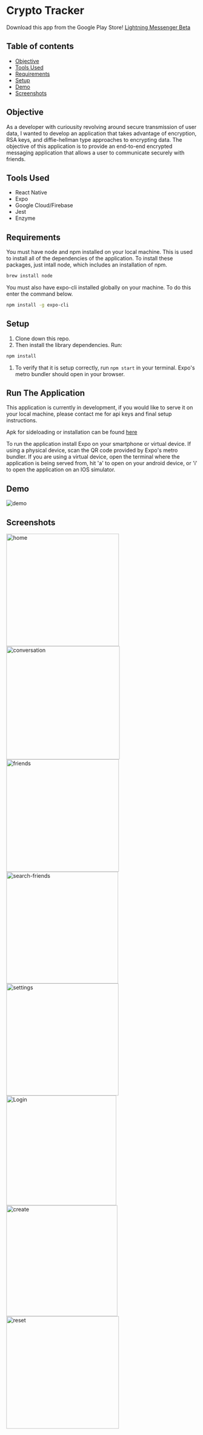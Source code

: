 # Crypto Tracker

Download this app from the Google Play Store! [Lightning Messenger Beta](https://drive.google.com/open?id=1B6iV5vn7mhFlb4uIxIt0M3-vrgR6Y2FY)

## Table of contents
* [Objective](#Objective)
* [Tools Used](#Tools-Used)
* [Requirements](#Requirements)
* [Setup](#Setup)
* [Demo](#Demo)
* [Screenshots](#Screenshots) 

## Objective

  As a developer with curiousity revolving around secure transmission of user data, I wanted to develop an application that takes advantage of encryption, RSA keys, and diffie-hellman type approaches to encrypting data. The objective of this application is to provide an end-to-end encrypted messaging application that allows a user to communicate securely with friends.
  
## Tools Used

- React Native
- Expo
- Google Cloud/Firebase
- Jest
- Enzyme

## Requirements

You must have node and npm installed on your local machine. This is used to install all of the dependencies of the application. To install these packages, just intall node, which includes an installation of npm.
 
```bash
brew install node
```

You must also have expo-cli installed globally on your machine. To do this enter the command below.

```bash
npm install -g expo-cli
```

## Setup

1. Clone down this repo.
1. Then install the library dependencies. Run:

```bash
npm install
```
1. To verify that it is setup correctly, run `npm start` in your terminal. Expo's metro bundler should open in your browser.

## Run The Application
This application is currently in development, if you would like to serve it on your local machine, please contact me for api keys and final setup instructions. 

Apk for sideloading or installation can be found [here](https://drive.google.com/open?id=1B6iV5vn7mhFlb4uIxIt0M3-vrgR6Y2FY)

To run the application install Expo on your smartphone or virtual device. If using a physical device, scan the QR code provided by Expo's metro bundler. If you are using a virtual device, open the terminal where the application is being served from, hit 'a' to open on your android device, or 'i' to open the application on an IOS simulator.

## Demo
![demo](https://user-images.githubusercontent.com/25031031/77705435-4a884700-6f85-11ea-8197-d10e02cb36a8.gif)


## Screenshots
<img width="297" alt="home" src="https://user-images.githubusercontent.com/25031031/77705202-ad2d1300-6f84-11ea-80f7-7e1c6c01bb89.png">
<img width="299" alt="conversation" src="https://user-images.githubusercontent.com/25031031/77705223-b74f1180-6f84-11ea-86ad-049a72fae0ad.png">
<img width="297" alt="friends" src="https://user-images.githubusercontent.com/25031031/77832931-20f32b00-70ff-11ea-8108-ea1dbb8ba486.png">
<img width="295" alt="search-friends" src="https://user-images.githubusercontent.com/25031031/77832929-1afd4a00-70ff-11ea-8f94-e80384b1f948.png">
<img width="296" alt="settings" src="https://user-images.githubusercontent.com/25031031/77832933-25b7df00-70ff-11ea-9f78-c301d18e7c6e.png">
<img width="290" alt="Login" src="https://user-images.githubusercontent.com/25031031/77705207-b0280380-6f84-11ea-81a4-edae81ea2094.png">
<img width="293" alt="create" src="https://user-images.githubusercontent.com/25031031/77705208-b1593080-6f84-11ea-999a-95d23b98a1fd.png">
<img width="297" alt="reset" src="https://user-images.githubusercontent.com/25031031/77705218-b4ecb780-6f84-11ea-922c-c2e5687dc349.png">







